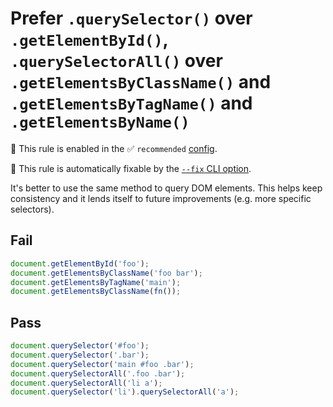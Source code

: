 # Prefer `.querySelector()` over `.getElementById()`, `.querySelectorAll()` over `.getElementsByClassName()` and `.getElementsByTagName()` and `.getElementsByName()`

💼 This rule is enabled in the ✅ `recommended` [config](https://github.com/sindresorhus/eslint-plugin-unicorn#preset-configs-eslintconfigjs).

🔧 This rule is automatically fixable by the [`--fix` CLI option](https://eslint.org/docs/latest/user-guide/command-line-interface#--fix).

<!-- end auto-generated rule header -->
<!-- Do not manually modify this header. Run: `npm run fix:eslint-docs` -->

It's better to use the same method to query DOM elements. This helps keep consistency and it lends itself to future improvements (e.g. more specific selectors).

## Fail

```js
document.getElementById('foo');
document.getElementsByClassName('foo bar');
document.getElementsByTagName('main');
document.getElementsByClassName(fn());
```

## Pass

```js
document.querySelector('#foo');
document.querySelector('.bar');
document.querySelector('main #foo .bar');
document.querySelectorAll('.foo .bar');
document.querySelectorAll('li a');
document.querySelector('li').querySelectorAll('a');
```
